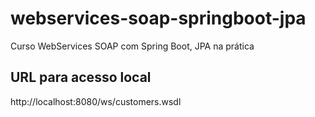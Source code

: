 # webservices-soap-springboot-jpa
Curso WebServices SOAP com Spring Boot, JPA na prática


## URL para acesso local

http://localhost:8080/ws/customers.wsdl
